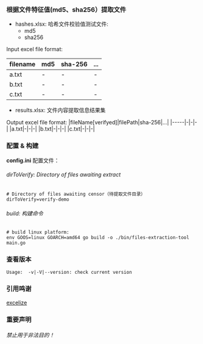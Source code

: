 ### 根据文件特征值(md5、sha256）提取文件

* hashes.xlsx: 哈希文件校验值测试文件:
    * md5
    * sha256

Input excel file format:

|filename|md5|sha-256|...|
|-----|-|-|-|
|a.txt|-|-|-|
|b.txt|-|-|-|
|c.txt|-|-|-|


* results.xlsx: 文件内容提取信息结果集

Output excel file format:
|fileName[verifyed]|filePath|sha-256|...|
|-----|-|-|-|
|a.txt|-|-|-|
|b.txt|-|-|-|
|c.txt|-|-|-|

### 配置 & 构建

**config.ini** 配置文件：

###### dirToVerify: Directory of files awaiting extract

```
# Directory of files awaiting censor（待提取文件目录）
dirToVerify=verify-demo
```

###### build: 构建命令
```
# build linux platform:
env GOOS=linux GOARCH=amd64 go build -o ./bin/files-extraction-tool main.go
```

### 查看版本

```
Usage:  -v|-V|--version: check current version
```

### 引用鸣谢

[excelize](https://github.com/xuri/excelize/v2)

### 重要声明

###### 禁止用于非法目的！

